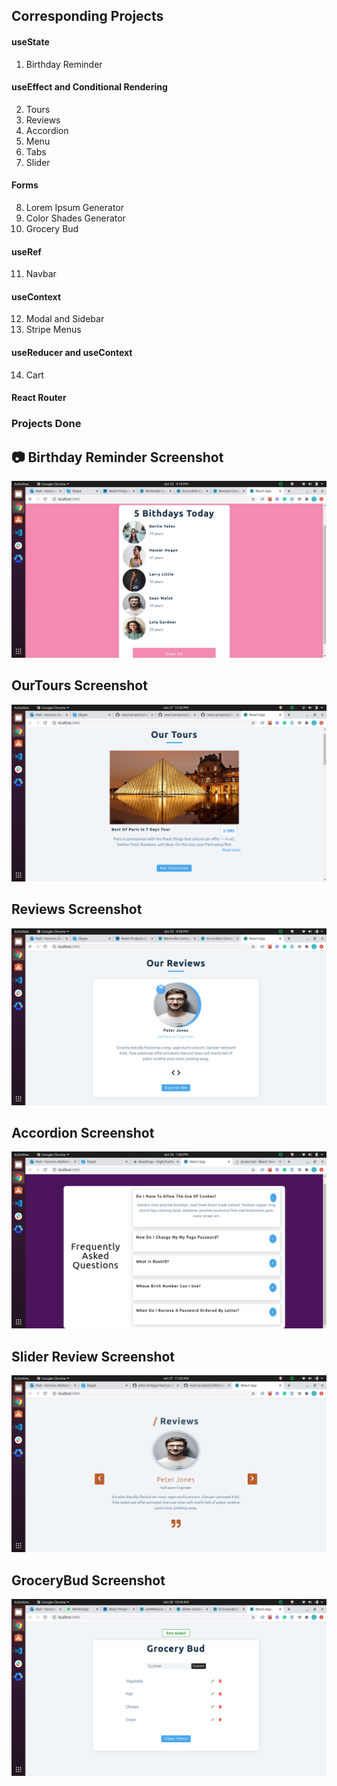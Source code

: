 ## Corresponding Projects

#### useState

1. Birthday Reminder

#### useEffect and Conditional Rendering

2. Tours
3. Reviews
4. Accordion
5. Menu
6. Tabs
7. Slider

#### Forms

8. Lorem Ipsum Generator
9. Color Shades Generator
10. Grocery Bud

#### useRef

11. Navbar

#### useContext

12. Modal and Sidebar
13. Stripe Menus

#### useReducer and useContext

14. Cart

#### React Router



### Projects  Done 
  ## :camera: Birthday Reminder Screenshot  
  ![screenshot](/src/tutorial/projects/screenshots/Birthdayreminder.png)

  ## OurTours Screenshot  
  ![screenshot](/src/tutorial/projects/screenshots/OurTours.png)

  ## Reviews Screenshot  
  ![screenshot](/src/tutorial/projects/screenshots/Reviews.png)
  
  ## Accordion Screenshot 
  ![screenshot](/src/tutorial/projects/screenshots/Accordion.png)

  ## Slider Review Screenshot 
  ![screenshot](/src/tutorial/projects/screenshots/SliderReviews.png)

  ## GroceryBud Screenshot 
  ![screenshot](/src/tutorial/projects/screenshots/GroceryBud.png)


